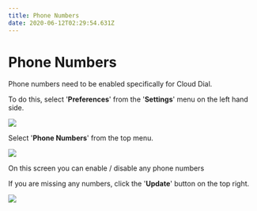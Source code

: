 ```yaml
---
title: Phone Numbers
date: 2020-06-12T02:29:54.631Z
---
```


# Phone Numbers

Phone numbers need to be enabled specifically for Cloud Dial.

To do this, select '**Preferences**' from the '**Settings**' menu on the left hand side.

![](/images/clouddial-preferences.png)

Select '**Phone Numbers**' from the top menu.

![](/images/clouddial-phonenumbers.png)

On this screen you can enable / disable any phone numbers

If you are missing any numbers, click the '**Update**' button on the top right.

![](/images/clouddial-phonenumbers2.png)
